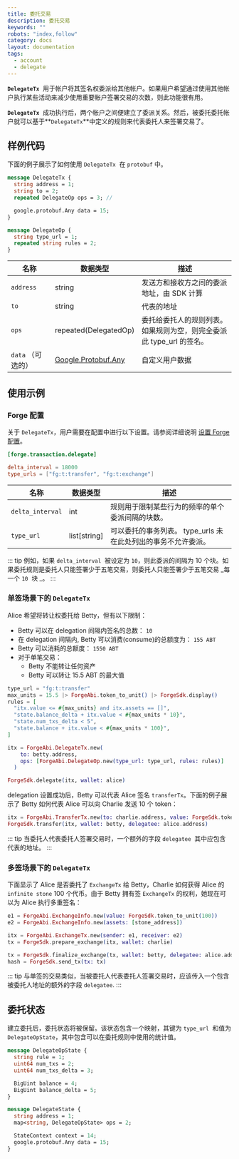 ```yaml
---
title: 委托交易
description: 委托交易
keywords: ""
robots: "index,follow"
category: docs
layout: documentation
tags:
  - account
  - delegate
---
```


**`DelegateTx`**  用于帐户将其签名权委派给其他帐户。如果用户希望通过使用其他帐户执行某些活动来减少使用重要帐户签署交易的次数，则此功能很有用。

**`DelegateTx`**  成功执行后，两个帐户之间便建立了委派关系。然后，被委托委托帐户就可以基于**`DelegateTx`**中定义的规则来代表委托人来签署交易了。

## 样例代码

下面的例子展示了如何使用 `DelegateTx`  在 `protobuf` 中。

```protobuf
message DelegateTx {
  string address = 1;
  string to = 2;
  repeated DelegateOp ops = 3; //

  google.protobuf.Any data = 15;
}

message DelegateOp {
  string type_url = 1;
  repeated string rules = 2;
}
```

| 名称              | 数据类型                                                                              | 描述                                                                 |
| ----------------- | ------------------------------------------------------------------------------------- | -------------------------------------------------------------------- |
| `address`         | string                                                                                    | 发送方和接收方之间的委派地址，由 SDK 计算                            |
| `to`              | string                                                                                    | 代表的地址                                                           |
| `ops`             | repeated(DelegatedOp)                                                                   | 委托给委托人的规则列表。如果规则为空，则完全委派此 type_url 的签名。 |
| `data` （可选的） | [Google.Protobuf.Any](https://developers.google.com/protocol-buffers/docs/proto3#any) | 自定义用户数据                                                       |

## 使用示例

### Forge 配置

关于 `DelegateTx`，用户需要在配置中进行以下设置。请参阅详细说明 [设置 Forge 配置](../../../instruction/configuration)。

```toml
[forge.transaction.delegate]

delta_interval = 18000
type_urls = ["fg:t:transfer", "fg:t:exchange"]
```

| 名称             | 数据类型   | 描述                                                          |
| ---------------- | ---------- | ------------------------------------------------------------- |
| `delta_interval` | int       | 规则用于限制某些行为的频率的单个委派间隔的块数。              |
| `type_url`       | list[string] | 可以委托的事务列表。 type_urls 未在此处列出的事务不允许委派。 |

::: tip
例如，如果 `delta_interval`  被设定为 `10`，则此委派的间隔为 10 个块。如果委托规则是委托人只能签署少于五笔交易，则委托人只能签署少于五笔交易 _每一个 `10`  块 _。
:::

### 单签场景下的 `DelegateTx`

Alice 希望将转让权委托给 Betty，但有以下限制：

- Betty 可以在 delegation 间隔内签名的总数： `10`
- 在 delegation 间隔内, Betty 可以消费(consume)的总额度为： `155 ABT`
- Betty 可以消耗的总额度： `1550 ABT`
- 对于单笔交易：
  - Betty 不能转让任何资产
  - Betty 可以转让 15.5 ABT 的最大值

```elixir
type_url = "fg:t:transfer"
max_units = 15.5 |> ForgeAbi.token_to_unit() |> ForgeSdk.display()
rules = [
  "itx.value <= #{max_units} and itx.assets == []",
  "state.balance_delta + itx.value < #{max_units * 10}",
  "state.num_txs_delta < 5",
  "state.balance + itx.value < #{max_units * 100}",
]

itx = ForgeAbi.DelegateTx.new(
    to: betty.address,
    ops: [ForgeAbi.DelegateOp.new(type_url: type_url, rules: rules)]
  )

ForgeSdk.delegate(itx, wallet: alice)
```

delegation 设置成功后，Betty 可以代表 Alice 签名 `transferTx`。下面的例子展示了 Betty 如何代表 Alice 可以向 Charlie 发送 10 个 token：

```elixir
itx = ForgeAbi.TransferTx.new(to: charlie.address, value: ForgeSdk.token_to_unit(10))
ForgeSdk.transfer(itx, wallet: betty, delegatee: alice.address)
```

::: tip
当委托人代表委托人签署交易时，一个额外的字段 `delegatee`  其中应包含代表的地址。
:::

### 多签场景下的 `DelegateTx`

下面显示了 Alice 是否委托了 `ExchangeTx` 给 Betty，Charlie 如何获得 Alice 的 `infinite stone` 100 个代币。由于 Betty 拥有签 `ExchangeTx` 的权利，她现在可以为 Alice 执行多重签名：

```elixir
e1 = ForgeAbi.ExchangeInfo.new(value: ForgeSdk.token_to_unit(100))
e2 = ForgeAbi.ExchangeInfo.new(assets: [stone_address])

itx = ForgeAbi.ExchangeTx.new(sender: e1, receiver: e2)
tx = ForgeSdk.prepare_exchange(itx, wallet: charlie)

tx = ForgeSdk.finalize_exchange(tx, wallet: betty, delegatee: alice.address)
hash = ForgeSdk.send_tx(tx: tx)
```

::: tip
与单签的交易类似，当被委托人代表委托人签署交易时，应该传入一个包含被委托人地址的额外的字段 `delegatee`.
:::

## 委托状态

建立委托后，委托状态将被保留。该状态包含一个映射，其键为 `type_url`  和值为 `DelegateOpState`，其中包含可以在委托规则中使用的统计值。

```protobuf
message DelegateOpState {
  string rule = 1;
  uint64 num_txs = 2;
  uint64 num_txs_delta = 3;

  BigUint balance = 4;
  BigUint balance_delta = 5;
}

message DelegateState {
  string address = 1;
  map<string, DelegateOpState> ops = 2;

  StateContext context = 14;
  google.protobuf.Any data = 15;
}
```
